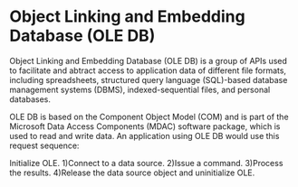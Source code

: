 # Object Linking and Embedding Database (OLE DB)

Object Linking and Embedding Database (OLE DB) is a group of APIs used to facilitate and abtract access to application data of different file formats, including spreadsheets, structured query language (SQL)-based database management systems (DBMS), indexed-sequential files, and personal databases.

OLE DB is based on the Component Object Model (COM) and is part of the Microsoft Data Access Components (MDAC) software package, which is used to read and write data.
An application using OLE DB would use this request sequence:

Initialize OLE.
1)Connect to a data source.
2)Issue a command.
3)Process the results.
4)Release the data source object and uninitialize OLE.
